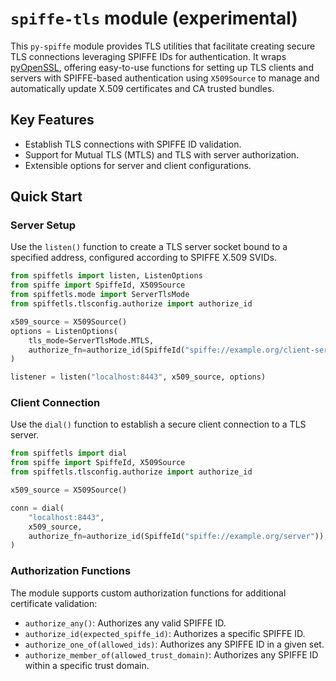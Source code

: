 # `spiffe-tls` module (experimental)

This `py-spiffe` module provides TLS utilities that facilitate creating secure TLS connections leveraging SPIFFE IDs for
authentication. It wraps [pyOpenSSL](https://pypi.org/project/pyOpenSSL/), offering easy-to-use functions for setting up
TLS clients and servers with SPIFFE-based authentication using `X509Source` to manage and automatically update X.509
certificates and CA trusted bundles.

## Key Features

- Establish TLS connections with SPIFFE ID validation.
- Support for Mutual TLS (MTLS) and TLS with server authorization.
- Extensible options for server and client configurations.

## Quick Start

### Server Setup

Use the `listen()` function to create a TLS server socket bound to a specified address, configured according to SPIFFE
X.509 SVIDs.

```python
from spiffetls import listen, ListenOptions
from spiffe import SpiffeId, X509Source
from spiffetls.mode import ServerTlsMode
from spiffetls.tlsconfig.authorize import authorize_id

x509_source = X509Source()
options = ListenOptions(
    tls_mode=ServerTlsMode.MTLS,
    authorize_fn=authorize_id(SpiffeId("spiffe://example.org/client-service")),
)

listener = listen("localhost:8443", x509_source, options)
```

### Client Connection

Use the `dial()` function to establish a secure client connection to a TLS server.

```python
from spiffetls import dial
from spiffe import SpiffeId, X509Source
from spiffetls.tlsconfig.authorize import authorize_id

x509_source = X509Source()

conn = dial(
    "localhost:8443",
    x509_source,
    authorize_fn=authorize_id(SpiffeId("spiffe://example.org/server")),
)
```

### Authorization Functions

The module supports custom authorization functions for additional certificate validation:

- `authorize_any()`: Authorizes any valid SPIFFE ID.
- `authorize_id(expected_spiffe_id)`: Authorizes a specific SPIFFE ID.
- `authorize_one_of(allowed_ids)`: Authorizes any SPIFFE ID in a given set.
- `authorize_member_of(allowed_trust_domain)`: Authorizes any SPIFFE ID within a specific trust domain.